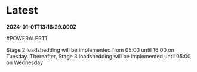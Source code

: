 # Latest

**2024-01-01T13:16:29.000Z**

\#POWERALERT1

Stage 2 loadshedding will be implemented from 05:00 until 16:00 on Tuesday. Thereafter, Stage 3 loadshedding will be implemented until 05:00 on Wednesday
